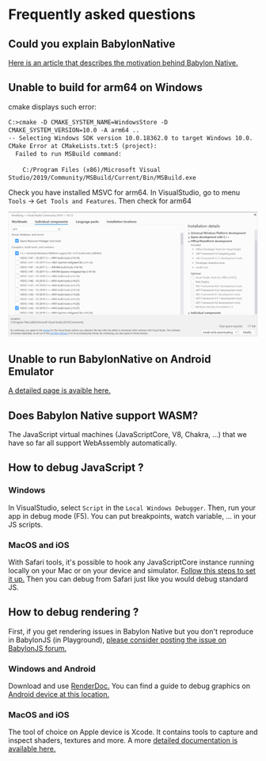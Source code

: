 # Frequently asked questions

## Could you explain BabylonNative

[Here is an article that describes the motivation behind Babylon Native.](https://babylonjs.medium.com/babylon-native-821f1694fffc)

## Unable to build for arm64 on Windows

cmake displays such error:
```
C:>cmake -D CMAKE_SYSTEM_NAME=WindowsStore -D CMAKE_SYSTEM_VERSION=10.0 -A arm64 ..
-- Selecting Windows SDK version 10.0.18362.0 to target Windows 10.0.
CMake Error at CMakeLists.txt:5 (project):
  Failed to run MSBuild command:

    C:/Program Files (x86)/Microsoft Visual Studio/2019/Community/MSBuild/Current/Bin/MSBuild.exe
```

Check you have installed MSVC for arm64. 
In VisualStudio, go to menu `Tools` -> `Get Tools and Features`. Then check for arm64

![msvc_arm64](Images/faq/msvc_arm64.png)

## Unable to run BabylonNative on Android Emulator

[A detailed page is avaible here.](AndroidEmulator.md)

## Does Babylon Native support WASM?

The JavaScript virtual machines (JavaScriptCore, V8, Chakra, ...) that we have so far all support WebAssembly automatically.

## How to debug JavaScript ?

### Windows

In VisualStudio, select `Script` in the `Local Windows Debugger`. Then, run your app in debug mode (F5). You can put breakpoints, watch variable, ... in your JS scripts.

### MacOS and iOS

With Safari tools, it's possible to hook any JavaScriptCore instance running locally on your Mac or on your device and simulator. [Follow this steps to set it up.](DebugJavascriptMacIOS.md)
Then you can debug from Safari just like you would debug standard JS.

## How to debug rendering ?

First, if you get rendering issues in Babylon Native but you don't reproduce in BabylonJS (in Playground), [please consider posting the issue on BabylonJS forum.](https://forum.babylonjs.com/)

### Windows and Android

Download and use [RenderDoc.](https://renderdoc.org/) You can find a guide to debug graphics on [Android device at this location.](https://renderdoc.org/docs/how/how_android_capture.html)

### MacOS and iOS

The tool of choice on Apple device is Xcode. It contains tools to capture and inspect shaders, textures and more. A more [detailed documentation is available here.](DebugRenderedFrameMetal.md)